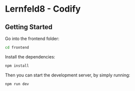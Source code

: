 # Lernfeld8 - Codify


## Getting Started

Go into the frontend folder:
```bash
cd frontend
```

Install the dependencies:
```bash
npm install
```

Then you can start the development server, by simply running:
```bash
npm run dev
```
